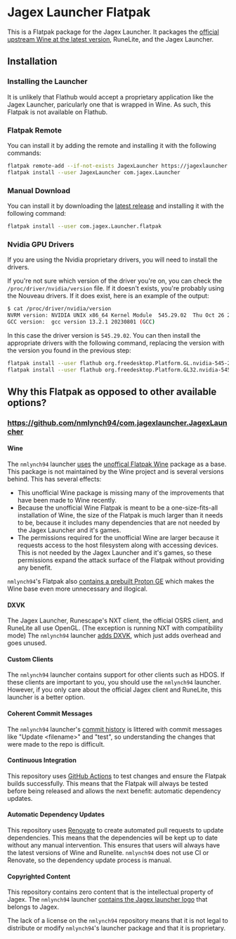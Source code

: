 # Jagex Launcher Flatpak

This is a Flatpak package for the Jagex Launcher. It packages the [official upstream Wine at the latest version](#why-this-flatpak-as-opposed-to-other-available-options), RuneLite, and the Jagex Launcher.

## Installation

### Installing the Launcher

It is unlikely that Flathub would accept a proprietary application like the Jagex Launcher, paricularly one that is wrapped in Wine. As such, this Flatpak is not available on Flathub.

### Flatpak Remote

You can install it by adding the remote and installing it with the following commands:

```bash
flatpak remote-add --if-not-exists JagexLauncher https://jagexlauncher.flatpak.mcswain.dev/.flatpakrepo
flatpak install --user JagexLauncher com.jagex.Launcher
```

### Manual Download

You can install it by downloading the [latest release](https://github.com/USA-RedDragon/jagex-launcher-flatpak/releases/latest) and installing it with the following command:

```bash
flatpak install --user com.jagex.Launcher.flatpak
```

### Nvidia GPU Drivers

If you are using the Nvidia proprietary drivers, you will need to install the drivers.

If you're not sure which version of the driver you're on, you can check the `/proc/driver/nvidia/version` file. If it doesn't exists, you're probably using the Nouveau drivers. If it does exist, here is an example of the output:

```bash
$ cat /proc/driver/nvidia/version
NVRM version: NVIDIA UNIX x86_64 Kernel Module  545.29.02  Thu Oct 26 21:21:38 UTC 2023
GCC version:  gcc version 13.2.1 20230801 (GCC)
```

In this case the driver version is `545.29.02`. You can then install the appropriate drivers with the following command, replacing the version with the version you found in the previous step:

```bash
flatpak install --user flathub org.freedesktop.Platform.GL.nvidia-545-29-02/x86_64
flatpak install --user flathub org.freedesktop.Platform.GL32.nvidia-545-29-02/x86_64
```

## Why this Flatpak as opposed to other available options?

### <https://github.com/nmlynch94/com.jagexlauncher.JagexLauncher>

#### Wine

The `nmlynch94` launcher [uses](https://github.com/nmlynch94/com.jagexlauncher.JagexLauncher/blob/6e1b5bf4c78b707bcb15d6f85d8b48e0337b7525/com.jagex.Launcher.yml#L21-L23) the [unoffical Flatpak Wine](https://github.com/flathub/org.winehq.Wine) package as a base. This package is not maintained by the Wine project and is several versions behind. This has several effects:

- This unofficial Wine package is missing many of the improvements that have been made to Wine recently.
- Because the unofficial Wine Flatpak is meant to be a one-size-fits-all installation of Wine, the size of the Flatpak is much larger than it needs to be, because it includes many dependencies that are not needed by the Jagex Launcher and it's games.
- The permissions required for the unofficial Wine are larger because it requests access to the host filesystem along with accessing devices. This is not needed by the Jagex Launcher and it's games, so these permissions expand the attack surface of the Flatpak without providing any benefit.

`nmlynch94`'s Flatpak also [contains a prebuilt Proton GE](https://github.com/nmlynch94/com.jagexlauncher.JagexLauncher/blob/35b90122cffb994bf506d0d36939bdb14c308973/com.jagex.Launcher.yml#L55-L65) which makes the Wine base even more unnecessary and illogical.

#### DXVK

The Jagex Launcher, Runescape's NXT client, the official OSRS client, and RuneLite all use OpenGL. (The exception is running NXT with compatibility mode) The `nmlynch94` launcher [adds DXVK](https://github.com/nmlynch94/com.jagexlauncher.JagexLauncher/blob/35b90122cffb994bf506d0d36939bdb14c308973/com.jagex.Launcher.yml#L99-L108), which just adds overhead and goes unused.

#### Custom Clients

The `nmlynch94` launcher contains support for other clients such as HDOS. If these clients are important to you, you should use the `nmlynch94` launcher. However, if you only care about the official Jagex client and RuneLite, this launcher is a better option.

#### Coherent Commit Messages

The `nmlynch94` launcher's [commit history](https://github.com/nmlynch94/com.jagexlauncher.JagexLauncher/commits/35b90122cffb994bf506d0d36939bdb14c308973) is littered with commit messages like "Update &lt;filename&gt;" and "test", so understanding the changes that were made to the repo is difficult.

#### Continuous Integration

This repository uses [GitHub Actions](https://github.com/features/actions) to test changes and ensure the Flatpak builds successfully. This means that the Flatpak will always be tested before being released and allows the next benefit: automatic dependency updates.

#### Automatic Dependency Updates

This repository uses [Renovate](https://www.mend.io/renovate/) to create automated pull requests to update dependencies. This means that the dependencies will be kept up to date without any manual intervention. This ensures that users will always have the latest versions of Wine and Runelite. `nmlynch94` does not use CI or Renovate, so the dependency update process is manual.

#### Copyrighted Content

This repository contains zero content that is the intellectual property of Jagex. The `nmlynch94` launcher [contains the Jagex launcher logo](https://github.com/nmlynch94/com.jagexlauncher.JagexLauncher/blob/6e1b5bf4c78b707bcb15d6f85d8b48e0337b7525/icons/512/512.png) that belongs to Jagex.

The lack of a license on the `nmlynch94` repository means that it is not legal to distribute or modify `nmlynch94`'s launcher package and that it is proprietary.
